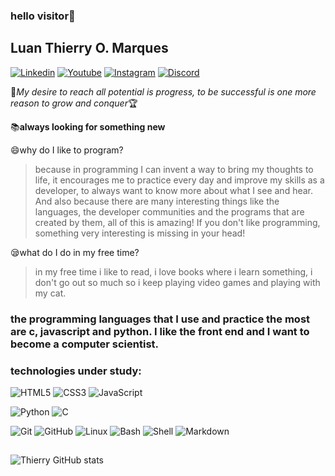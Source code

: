 ### hello visitor:ghost:

## Luan Thierry O. Marques
<a href="https://www.linkedin.com/in/luan-thierry-06a790202">![Linkedin](https://img.shields.io/badge/-Linkedin-blue?style=social-square&amp;logo=Linkedin&amp;logoColor=white&amp;link=https://www.linkedin.com/in/luan-thierry-06a790202)</a>
<a href="https://youtube.com/channel/UCPeCKUyYMgFix5a32MBCBLw">![Youtube](https://img.shields.io/badge/-YouTube-FF0000?style=social-square&amp;labelColor=FF0000&amp;logo=youtube&amp;logoColor=white&amp;link=https://youtube.com/channel/UCPeCKUyYMgFix5a32MBCBLw)</a>
<a href="https://www.instagram.com/invites/contact/?i=9z0acq63dgbv&amp;utm_content=fp0um4j">![Instagram](https://img.shields.io/badge/-Instagram-C13584?style=social-square&amp;logo=Instagram&amp;logoColor=white&amp;link=https://www.instagram.com/invites/contact/?i=9z0acq63dgbv&amp;utm_content=fp0um4j)</a>
<a href="https://discord.gg/bXsyauGnmN">![Discord](https://img.shields.io/badge/-Discord-gray?style=social-square&labelColor=black&logo=discord&logoColor=white&link=https://discord.gg/bXsyauGnmN)</a>

:rose:*My desire to reach all potential is progress, to be successful is one more reason to grow and conquer*:trophy:

:books:**always looking for something new**

:smile:why do I like to program?
>because in programming I can invent a way to bring my thoughts to life, it encourages me to practice every day and improve my skills as a developer, to always want to know more about what I see and hear.  And also because there are many interesting things like the languages, the developer communities and the programs that are created by them, all of this is amazing! If you don't like programming, something very interesting is missing in your head!

:sleepy:what do I do in my free time?
>in my free time i like to read, i love books where i learn something, i don't go out so much so i keep playing video games and playing with my cat.

### the programming languages ​​that I use and practice the most are c, javascript and python. I like the front end and I want to become a computer scientist.

### technologies under study:
![HTML5](https://img.shields.io/badge/-HTML5-E34F26?style=for-the-badge-square&logo=html5&logoColor=white)
![CSS3](https://img.shields.io/badge/-CSS3-1572B6?style=for-the-badge-square&logo=css3)
![JavaScript](https://img.shields.io/badge/-JavaScript-yellow?style=for-the-badge-square&logo=javascript)

![Python](https://img.shields.io/badge/-Python-181717?style=for-the-badge-square&logo=python)
![C](https://img.shields.io/badge/-c-181717?style=for-the-badge-square&logo=c)

![Git](https://img.shields.io/badge/-Git-181717?style=for-the-badge-square&logo=git)
![GitHub](https://img.shields.io/badge/-GitHub-181717?style=for-the-badge-square&logo=github)
![Linux](https://img.shields.io/badge/-Linux-181717?style=for-the-badge-square&logo=linux)
![Bash](https://img.shields.io/badge/-Bash-181717?style=for-the-badge-square&logo=bash)
![Shell](https://img.shields.io/badge/-Shell-181717?style=for-the-badge-square&logo=shell)
![Markdown](https://img.shields.io/badge/-Markdown-181717?style=for-the-badge-square&logo=markdown)

##

![Thierry GitHub stats](https://github-readme-stats.vercel.app/api?username=LuanThierry&show_icons=true&theme=blueberry)


<!--
**LuanThierry/LuanThierry** is a ✨ _special_ ✨ repository because its `README.md` (this file) appears on your GitHub profile.

Here are some ideas to get you started:

- 🔭 I’m currently working on ...
- 🌱 I’m currently learning ...
- 👯 I’m looking to collaborate on ...
- 🤔 I’m looking for help with ...
- 💬 Ask me about ...
- 📫 How to reach me: ...
- 😄 Pronouns: ...
- ⚡ Fun fact -->
